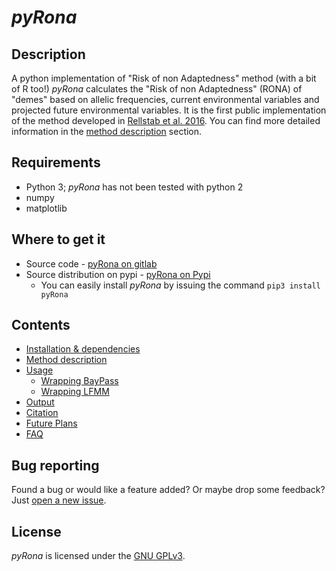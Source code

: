 # *pyRona*

## Description

A python implementation of "Risk of non Adaptedness" method (with a bit of R too!)
*pyRona* calculates the "Risk of non Adaptedness" (RONA) of "demes" based on allelic frequencies, current environmental variables and projected future environmental variables. It is the first public implementation of the method developed in [Rellstab et al. 2016](doi.wiley.com/10.1111/mec.13889). You can find more detailed information in the [method description](description.md) section.


## Requirements

 - Python 3; *pyRona* has not been tested with python 2
 - numpy
 - matplotlib


## Where to get it

* Source code - [pyRona on gitlab](https://gitlab.com/StuntsPT/pyRona)
* Source distribution on pypi - [pyRona on Pypi](https://pypi.python.org/pypi/pyRona/)
    * You can easily install *pyRona* by issuing the command `pip3 install pyRona`


## Contents

* [Installation & dependencies](install.md)
* [Method description](description.md)
* [Usage](usage.md)
  * [Wrapping BayPass](baypass.md)
  * [Wrapping LFMM](lfmm.md)
* [Output](output.md)
* [Citation](citation.md)
* [Future Plans](future.md)
* [FAQ](faq.md)


## Bug reporting

Found a bug or would like a feature added? Or maybe drop some feedback?
Just [open a new issue](https://gitlab.com/StuntsPT/pyRona/issues/new).


## License

*pyRona* is licensed under the [GNU GPLv3](https://www.gnu.org/licenses/gpl-3.0-standalone.html).

